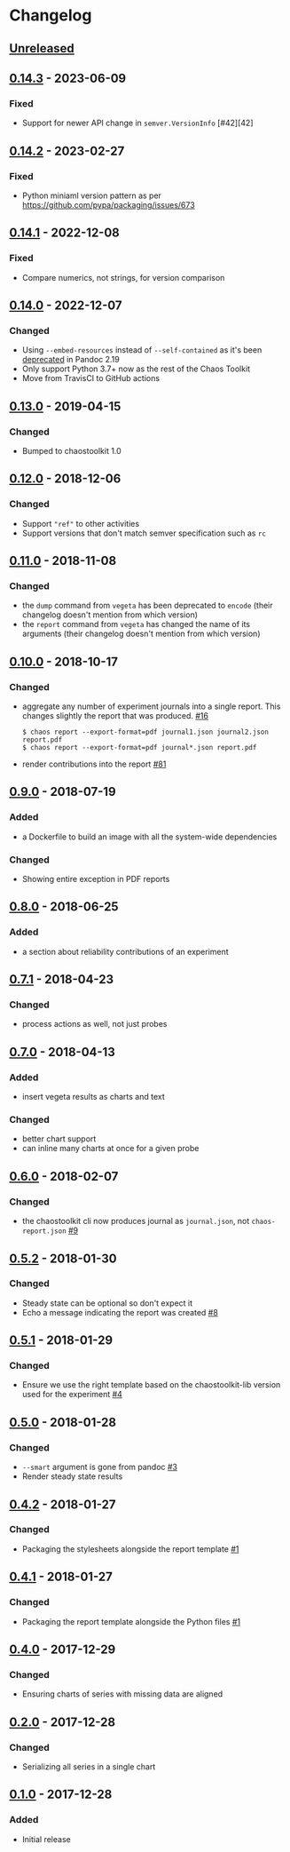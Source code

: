 # Changelog

## [Unreleased][]

[Unreleased]: https://github.com/chaostoolkit/chaostoolkit-reporting/compare/0.14.3...HEAD

## [0.14.3][] - 2023-06-09

[0.14.3]: https://github.com/chaostoolkit/chaostoolkit-reporting/compare/0.14.2...0.14.3

### Fixed

- Support for newer API change in `semver.VersionInfo` [#42][42]

[#42]: https://github.com/chaostoolkit/chaostoolkit-reporting/issues/42

## [0.14.2][] - 2023-02-27

[0.14.2]: https://github.com/chaostoolkit/chaostoolkit-reporting/compare/0.14.1...0.14.2

### Fixed

- Python miniaml version pattern as per https://github.com/pypa/packaging/issues/673

## [0.14.1][] - 2022-12-08

[0.14.1]: https://github.com/chaostoolkit/chaostoolkit-reporting/compare/0.14.0...0.14.1

### Fixed

- Compare numerics, not strings, for version comparison

## [0.14.0][] - 2022-12-07

[0.14.0]: https://github.com/chaostoolkit/chaostoolkit-reporting/compare/0.13.0...0.14.0

### Changed

- Using `--embed-resources` instead of `--self-contained` as it's been
  [deprecated](https://pandoc.org/releases.html#pandoc-2.19-2022-08-03)
  in Pandoc 2.19
- Only support Python 3.7+ now as the rest of the Chaos Toolkit
- Move from TravisCI to GitHub actions

## [0.13.0][] - 2019-04-15

[0.13.0]: https://github.com/chaostoolkit/chaostoolkit-reporting/compare/0.12.0...0.13.0

### Changed

-   Bumped to chaostoolkit 1.0

## [0.12.0][] - 2018-12-06

[0.12.0]: https://github.com/chaostoolkit/chaostoolkit-reporting/compare/0.11.0...0.12.0

### Changed

-   Support `"ref"` to other activities
-   Support versions that don't match semver specification such as `rc`

## [0.11.0][] - 2018-11-08

[0.11.0]: https://github.com/chaostoolkit/chaostoolkit-reporting/compare/0.10.0...0.11.0

### Changed

-   the `dump` command from `vegeta` has been deprecated to `encode`
    (their changelog doesn't mention from which version)
-   the `report` command from `vegeta` has changed the name of its arguments
    (their changelog doesn't mention from which version)

## [0.10.0][] - 2018-10-17

[0.10.0]: https://github.com/chaostoolkit/chaostoolkit-reporting/compare/0.9.0...0.10.0

### Changed

-   aggregate any number of experiment journals into a single report. This
    changes slightly the report that was produced. [#16][16]

    ```
    $ chaos report --export-format=pdf journal1.json journal2.json report.pdf
    $ chaos report --export-format=pdf journal*.json report.pdf
    ```

[16]: https://github.com/chaostoolkit/chaostoolkit-reporting/issues/16

-   render contributions into the report [#81][81]

[81]: https://github.com/chaostoolkit/chaostoolkit/issues/81

## [0.9.0][] - 2018-07-19

[0.9.0]: https://github.com/chaostoolkit/chaostoolkit-reporting/compare/0.8.0...0.9.0

### Added

-   a Dockerfile to build an image with all the system-wide dependencies

### Changed

-   Showing entire exception in PDF reports

## [0.8.0][] - 2018-06-25

[0.8.0]: https://github.com/chaostoolkit/chaostoolkit-reporting/compare/0.7.1...0.8.0

### Added

-   a section about reliability contributions of an experiment

## [0.7.1][] - 2018-04-23

[0.7.1]: https://github.com/chaostoolkit/chaostoolkit-reporting/compare/0.7.0...0.7.1

### Changed

-   process actions as well, not just probes

## [0.7.0][] - 2018-04-13

[0.7.0]: https://github.com/chaostoolkit/chaostoolkit-reporting/compare/0.6.0...0.7.0

### Added

-   insert vegeta results as charts and text

### Changed

-   better chart support
-   can inline many charts at once for a given probe

## [0.6.0][] - 2018-02-07

[0.6.0]: https://github.com/chaostoolkit/chaostoolkit-reporting/compare/0.5.2...0.6.0

### Changed

-   the chaostoolkit cli now produces journal as `journal.json`,
    not `chaos-report.json` [#9][9]

[9]: https://github.com/chaostoolkit/chaostoolkit-reporting/issues/9

## [0.5.2][] - 2018-01-30

[0.5.2]: https://github.com/chaostoolkit/chaostoolkit-reporting/compare/0.5.1...0.5.2

### Changed

-   Steady state can be optional so don't expect it
-   Echo a message indicating the report was created [#8][8]

[8]: https://github.com/chaostoolkit/chaostoolkit-reporting/issues/8

## [0.5.1][] - 2018-01-29

[0.5.1]: https://github.com/chaostoolkit/chaostoolkit-reporting/compare/0.5.0...0.5.1

### Changed

-   Ensure we use the right template based on the chaostoolkit-lib version
    used for the experiment [#4][4]

[4]: https://github.com/chaostoolkit/chaostoolkit-reporting/issues/4

## [0.5.0][] - 2018-01-28

[0.5.0]: https://github.com/chaostoolkit/chaostoolkit-reporting/compare/0.4.2...0.5.0

### Changed

-   `--smart` argument is gone from pandoc [#3][3]
-   Render steady state results

[3]: https://github.com/chaostoolkit/chaostoolkit-reporting/issues/3

## [0.4.2][] - 2018-01-27

[0.4.2]: https://github.com/chaostoolkit/chaostoolkit-reporting/compare/0.4.1...0.4.2

### Changed

-   Packaging the stylesheets alongside the report template [#1][1]

[1]: https://github.com/chaostoolkit/chaostoolkit-reporting/issues/1

## [0.4.1][] - 2018-01-27

[0.4.1]: https://github.com/chaostoolkit/chaostoolkit-reporting/compare/0.4.0...0.4.1

### Changed

-   Packaging the report template alongside the Python files [#1][1]

[1]: https://github.com/chaostoolkit/chaostoolkit-reporting/issues/1

## [0.4.0][] - 2017-12-29

[0.4.0]: https://github.com/chaostoolkit/chaostoolkit-reporting/compare/0.2.0...0.4.0

### Changed

-   Ensuring charts of series with missing data are aligned

## [0.2.0][] - 2017-12-28

[0.2.0]: https://github.com/chaostoolkit/chaostoolkit-reporting/compare/0.1.0...0.2.0

### Changed

-   Serializing all series in a single chart

## [0.1.0][] - 2017-12-28

[0.1.0]: https://github.com/chaostoolkit/chaostoolkit-reporting/tree/0.1.0

### Added

-   Initial release